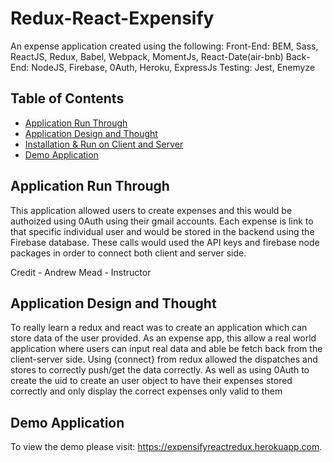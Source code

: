 # Redux-React-Expensify
An expense application created using the following:
Front-End: BEM, Sass, ReactJS, Redux, Babel, Webpack, MomentJs, React-Date(air-bnb)
Back-End: NodeJS, Firebase, 0Auth, Heroku, ExpressJs
Testing: Jest, Enemyze

## Table of Contents
- [Application Run Through](#application-run-through)
- [Application Design and Thought](#application-design-and-thought)
- [Installation & Run on Client and Server](#installation-on-client-and-server)
- [Demo Application](#demo-application)

## Application Run Through

This application allowed users to create expenses and this would be authoized using 0Auth using their gmail accounts. Each expense is link to that specific individual user and would be stored in the backend using the Firebase database. These calls would used the API keys and firebase node packages in order to connect both client and server side.

Credit - Andrew Mead - Instructor 

## Application Design and Thought

To really learn a redux and react was to create an application which can store data of the user provided. As an expense app, this allow a real world application where users can input real data and able be fetch back from the client-server side. Using {connect} from redux allowed the dispatches and stores to correctly push/get the data correctly. As well as using 0Auth to create the uid to create an user object to have their expenses stored correctly and only display the correct expenses only valid to them

## Demo Application

To view the demo please visit: https://expensifyreactredux.herokuapp.com.